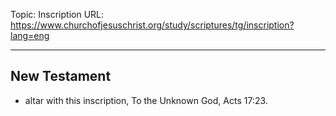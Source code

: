 Topic: Inscription
URL: https://www.churchofjesuschrist.org/study/scriptures/tg/inscription?lang=eng

---

## New Testament

- altar with this inscription, To the Unknown God, Acts 17:23.

